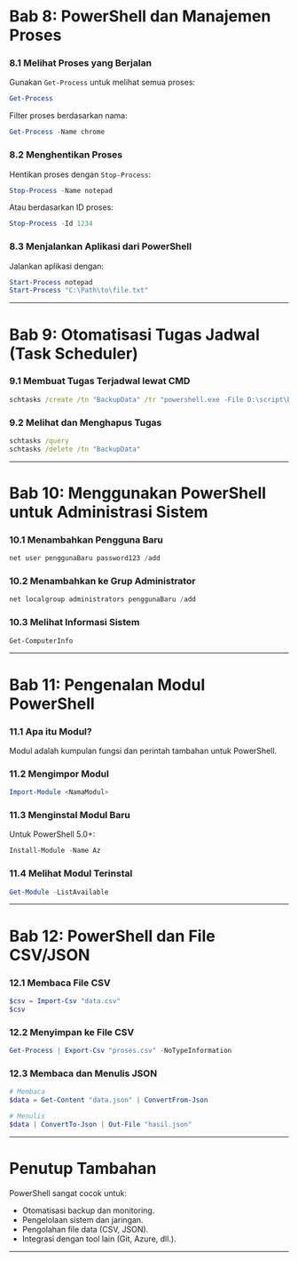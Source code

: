 # **Bab 8: PowerShell dan Manajemen Proses**

### **8.1 Melihat Proses yang Berjalan**
Gunakan `Get-Process` untuk melihat semua proses:
```powershell
Get-Process
```

Filter proses berdasarkan nama:
```powershell
Get-Process -Name chrome
```

### **8.2 Menghentikan Proses**
Hentikan proses dengan `Stop-Process`:
```powershell
Stop-Process -Name notepad
```

Atau berdasarkan ID proses:
```powershell
Stop-Process -Id 1234
```

### **8.3 Menjalankan Aplikasi dari PowerShell**
Jalankan aplikasi dengan:
```powershell
Start-Process notepad
Start-Process "C:\Path\to\file.txt"
```

---

# **Bab 9: Otomatisasi Tugas Jadwal (Task Scheduler)**

### **9.1 Membuat Tugas Terjadwal lewat CMD**
```cmd
schtasks /create /tn "BackupData" /tr "powershell.exe -File D:\script\backup.ps1" /sc daily /st 08:00
```

### **9.2 Melihat dan Menghapus Tugas**
```cmd
schtasks /query
schtasks /delete /tn "BackupData"
```

---

# **Bab 10: Menggunakan PowerShell untuk Administrasi Sistem**

### **10.1 Menambahkan Pengguna Baru**
```powershell
net user penggunaBaru password123 /add
```

### **10.2 Menambahkan ke Grup Administrator**
```powershell
net localgroup administrators penggunaBaru /add
```

### **10.3 Melihat Informasi Sistem**
```powershell
Get-ComputerInfo
```

---

# **Bab 11: Pengenalan Modul PowerShell**

### **11.1 Apa itu Modul?**
Modul adalah kumpulan fungsi dan perintah tambahan untuk PowerShell.

### **11.2 Mengimpor Modul**
```powershell
Import-Module <NamaModul>
```

### **11.3 Menginstal Modul Baru**
Untuk PowerShell 5.0+:
```powershell
Install-Module -Name Az
```

### **11.4 Melihat Modul Terinstal**
```powershell
Get-Module -ListAvailable
```

---

# **Bab 12: PowerShell dan File CSV/JSON**

### **12.1 Membaca File CSV**
```powershell
$csv = Import-Csv "data.csv"
$csv
```

### **12.2 Menyimpan ke File CSV**
```powershell
Get-Process | Export-Csv "proses.csv" -NoTypeInformation
```

### **12.3 Membaca dan Menulis JSON**
```powershell
# Membaca
$data = Get-Content "data.json" | ConvertFrom-Json

# Menulis
$data | ConvertTo-Json | Out-File "hasil.json"
```

---

# **Penutup Tambahan**
PowerShell sangat cocok untuk:
- Otomatisasi backup dan monitoring.
- Pengelolaan sistem dan jaringan.
- Pengolahan file data (CSV, JSON).
- Integrasi dengan tool lain (Git, Azure, dll.).

---
